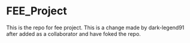 # FEE_Project
This is the repo for fee project.
This is a change made by dark-legend91 after added as a collaborator and have foked the repo.
